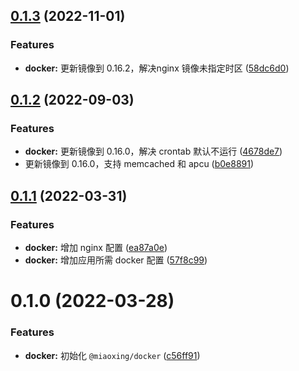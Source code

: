 ## [0.1.3](https://github.com/miaoxing/docker/compare/v0.1.2...v0.1.3) (2022-11-01)


### Features

* **docker:** 更新镜像到 0.16.2，解决nginx 镜像未指定时区 ([58dc6d0](https://github.com/miaoxing/docker/commit/58dc6d00413f93b0241e0759ada68aab8351e77c))

## [0.1.2](https://github.com/miaoxing/docker/compare/v0.1.1...v0.1.2) (2022-09-03)


### Features

* **docker:** 更新镜像到 0.16.0，解决 crontab 默认不运行 ([4678de7](https://github.com/miaoxing/docker/commit/4678de76ff62f39263d1ca7f2fd6553c55906ce5))
* 更新镜像到 0.16.0，支持 memcached 和 apcu ([b0e8891](https://github.com/miaoxing/docker/commit/b0e889176ff070e9e1baa0ce48fa80b614c62bb3))

## [0.1.1](https://github.com/miaoxing/docker/compare/v0.1.0...v0.1.1) (2022-03-31)


### Features

* **docker:** 增加 nginx 配置 ([ea87a0e](https://github.com/miaoxing/docker/commit/ea87a0e517534b6b7dbbdb7badd4863fcd4e8b95))
* **docker:** 增加应用所需 docker 配置 ([57f8c99](https://github.com/miaoxing/docker/commit/57f8c9923164afeea35f6f00b88d0c7fa390f94f))

# 0.1.0 (2022-03-28)


### Features

* **docker:** 初始化 `@miaoxing/docker` ([c56ff91](https://github.com/miaoxing/docker/commit/c56ff9155245e7a2e3826a6a1004c215c0c38b26))
